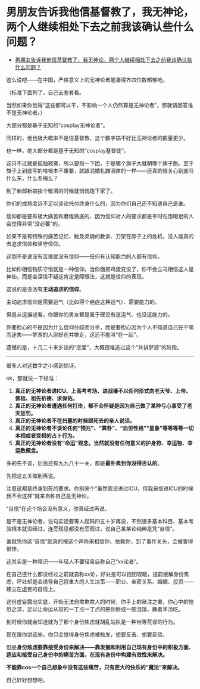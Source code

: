 # 男朋友告诉我他信基督教了，我无神论，两个人继续相处下去之前我该确认些什么问题？

- [男朋友告诉我他信基督教了，我无神论，两个人继续相处下去之前我该确认些什么问题？](https://www.zhihu.com/question/47702448/answer/1985102626)
  

这么说吧——在中国，严格意义上的无神论者能凑得齐四位数都够呛。

（标准下面列了，自己去套套看。

当然如果你觉得“这些都可以干，不影响一个人仍然算是无神论者”，那就请回答谁不是无神论者。）

大部分都是基于无知的“cosplay无神论者”。

同样的，他也极大概率不是信基督教，这个数字搞不好比无神论者的数量更少。

也一样，绝大部分都是基于无知的“cosplay基督徒”。

这只不过就是孤独寂寞，所以要抱一下团，于是哪个旗子大就朝哪个旗子跑。至于旗子上到底写的啥根本不重要，就跟混婚礼蹭酒席的一样——还真的很关心到底马什么东，什么冬梅么？

到了新郎新娘挨个敬酒的时候就悄悄跑下家了。

你们的成熟度远不足以谈论托付终身什么的，因为你们自己还不知道自己是谁。

信仰都是要有极大痛苦和磨难做底的、因为信仰对人的要求都是平时吃饱喝足的人会觉得非常“没必要”的。

如果不是有特殊的痛苦记忆、触及灵魂的教训、刀架在脖子上的危机，没人能真的去追求信仰和坚守信仰。

这倒不是说没有苦难就没有信仰——任何有认知能力的人都有信仰。

比如你相信物质守恒就是一种信仰。当你面把鸡蛋变没了，你不会立马相信这人是神仙，而是会深信不疑这肯定是障眼法，这就是信仰的表现。

这说的是没法有**主动追求的信仰**。

主动追求信仰是需要运气（比如得个绝症这种运气）、需要能力的。

但是从这描述看，你跟你的男友都是属于既没有这运气、也没这能力的。

你要担心的不是因为什么信仰分歧而分手，而是要担心因为个人不知道自己在干嘛而迷失——梦游的人刚好在并排走，这还不能叫“在一起”。

遗憾的是，十几二十来岁谈的“恋爱”，大概很难逃过这个“并排梦游”的阶段。

---

很多人对这数字之小感到惊讶。

ok，那就说一下标准：

1.  **真正的无神论者进ICU、上高考考场、进战壕不以任何形式向老天爷、上帝、佛祖、祖先祈祷、求保佑。**
2.  **真正的无神论者遭遇任何打击，都不会怀疑是因为自己做了某种亏心事受了老天惩罚。**
3.  **真正的无神论者不在扫墓的时候跟死去的亲人说话。**
4.  **真正的无神论者不谈论任何“预兆”、“算卦”、“血型性格”“星象”等等等等一切本相或者变相的占卜行为。**
5.  **真正的无神论者没有“命运”观念。当然就没有任何意义的护身符、幸运物、幸运数概念。**

多的先不谈，后面还有九九八十一关，都是**最朴素到你没得否认的**。

先把这五关做到再说。

注意这都是终身到死的要求。你别来个“虽然我没进过ICU，但我自信进ICU的时候我不会这样”就来自称自己是无神论。

“自信”在这个场合没有意义，你真经过再说。

是不是无神论者，说句实话要等人起码四五十岁再说，不然很多基本科目、基本考验根本就没经过，连旁观见都没有旁观过，说自己某某论纯粹是凭“自信”。

谁就凭你这“自信”就真的按这个声称来相信你、依赖你，到了事件关头，会被害得很惨。

这其实是一种常识——年轻人不要轻易自称自己“xx论者”。

在自己还什么都没经过之前就自称xx论，好处是可以抱团取暖，提前缓解身份焦虑，坏处却是会诱导自己将重大的人生决策——职业、亲密关系、婚姻、投资——建立在虚妄的自信上。

这份虚妄露出实底，开始无法自欺欺欺人的时候，你手上的赌注之重，你心中的惶恐之深，足以让命运从容的一丁点一丁点的把你掰成一碗泡馍，蘸着羊汤吃。

到时候你就会知道就为了那个身份焦虑就胡乱站队是一种何等荒谬的行为。

现在跟你讲这些，你只会觉得身份焦虑被触发，想要反击、想要反驳。

但是**身份焦虑要靠接受身份来解决——靠发掘和利用自己现有身份中的积极方面、适应和接受自己身份中的痛苦方面，在现有身份中构建有效性来解决。**

**不能靠cos一个自己想象中没有这些痛苦，只有更大的快乐的“魔法”来解决。**

自己好好想想吧。